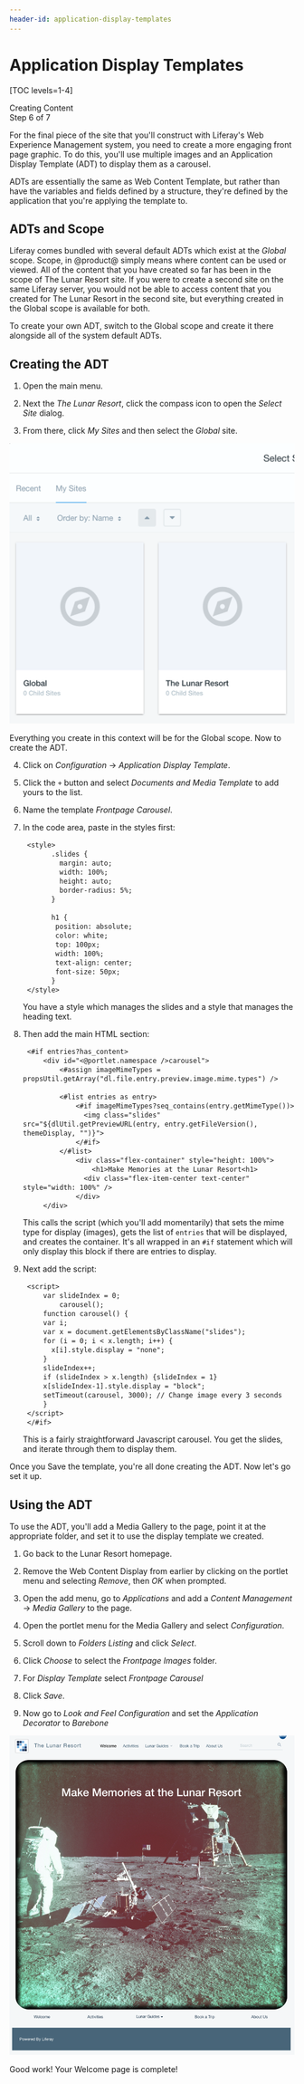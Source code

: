 ```yaml
---
header-id: application-display-templates
---
```


# Application Display Templates

[TOC levels=1-4]

<div class="learn-path-step">
    <p>Creating Content<br>Step 6 of 7</p>
</div>

For the final piece of the site that you'll construct with Liferay's Web
Experience Management system, you need to create a more engaging front page
graphic. To do this, you'll use multiple images and an Application Display 
Template (ADT) to display them as a carousel.

ADTs are essentially the same as Web Content Template, but rather than have the 
variables and fields defined by a structure, they're defined by the application 
that you're applying the template to.

## ADTs and Scope

Liferay comes bundled with several default ADTs which exist at the 
*Global* scope. Scope, in @product@ simply means where content can be used or 
viewed. All of the content that you have created so far has been in the scope 
of The Lunar Resort site. If you were to create a second site on the same 
Liferay server, you would not be able to access content that you created for
The Lunar Resort in the second site, but everything created in the Global scope 
is available for both.

To create your own ADT, switch to the Global scope and create it there alongside
all of the system default ADTs.

## Creating the ADT

1. Open the main menu.

2. Next the *The Lunar Resort*, click the compass icon to open the *Select Site*
    dialog.
    
3. From there, click *My Sites* and then select the *Global* site.

![Figure 1: Site selection.](../../../images/001-select-site.png)

Everything you create in this context will be for the Global scope. Now to 
create the ADT.

4. Click on *Configuration* &rarr; *Application Display Template*.

5. Click the `+` button and select *Documents and Media Template* to add yours 
    to the list.

6. Name the template *Frontpage Carousel*.

7. In the code area, paste in the styles first:

        <style>
        	  .slides {
        	    margin: auto; 
        	    width: 100%;
        	    height: auto;
        	    border-radius: 5%;
        	  }
	  
        	  h1 { 
               position: absolute;
               color: white;
               top: 100px; 
               width: 100%; 
               text-align: center;
               font-size: 50px;
              }
        </style>

    You have a style which manages the slides and a style that manages the 
    heading text.
    
8. Then add the main HTML section:

        <#if entries?has_content>
        	<div id="<@portlet.namespace />carousel">
        		<#assign imageMimeTypes = propsUtil.getArray("dl.file.entry.preview.image.mime.types") />

        		<#list entries as entry>
        			<#if imageMimeTypes?seq_contains(entry.getMimeType())>
            	      <img class="slides" src="${dlUtil.getPreviewURL(entry, entry.getFileVersion(), themeDisplay, "")}">
        			</#if>
        		</#list>
        		    <div class="flex-container" style="height: 100%">
                        <h1>Make Memories at the Lunar Resort<h1>
                      <div class="flex-item-center text-center" style="width: 100%" />
                    </div>  
        	</div>
    
    This calls the script (which you'll add momentarily) that sets the mime
    type for display (images), gets the list of `entries` that will be
    displayed, and creates the container. It's all wrapped in an `#if`
    statement which will only display this block if there are entries to
    display.
    
9. Next add the script:

        <script>
        	var slideIndex = 0;
                carousel();
            function carousel() {
            var i;
            var x = document.getElementsByClassName("slides");
            for (i = 0; i < x.length; i++) {
              x[i].style.display = "none"; 
            }
            slideIndex++;
            if (slideIndex > x.length) {slideIndex = 1} 
            x[slideIndex-1].style.display = "block"; 
            setTimeout(carousel, 3000); // Change image every 3 seconds
            }
        </script>
        </#if>
    
    This is a fairly straightforward Javascript carousel. You get the slides,
    and iterate through them to display them.
    
Once you Save the template, you're all done creating the ADT. Now let's go set
it up.

## Using the ADT

To use the ADT, you'll add a Media Gallery to the page, point it at the 
appropriate folder, and set it to use the display template we created.

1. Go back to the Lunar Resort homepage.

2. Remove the Web Content Display from earlier by clicking on the portlet menu
    and selecting *Remove*, then *OK* when prompted.

3. Open the add menu, go to *Applications* and add a *Content Management* 
    &rarr; *Media Gallery* to the page.

4. Open the portlet menu for the Media Gallery and select *Configuration*.

5. Scroll down to *Folders Listing* and click *Select*.

6. Click *Choose* to select the *Frontpage Images* folder.

7. For *Display Template* select *Frontpage Carousel*

8. Click *Save*.

9. Now go to *Look and Feel Configuration* and set the *Application Decorator* 
    to *Barebone*

![Figure 2: Site selection.](../../../images/001-final-frontpage.png)

Good work! Your Welcome page is complete! 
